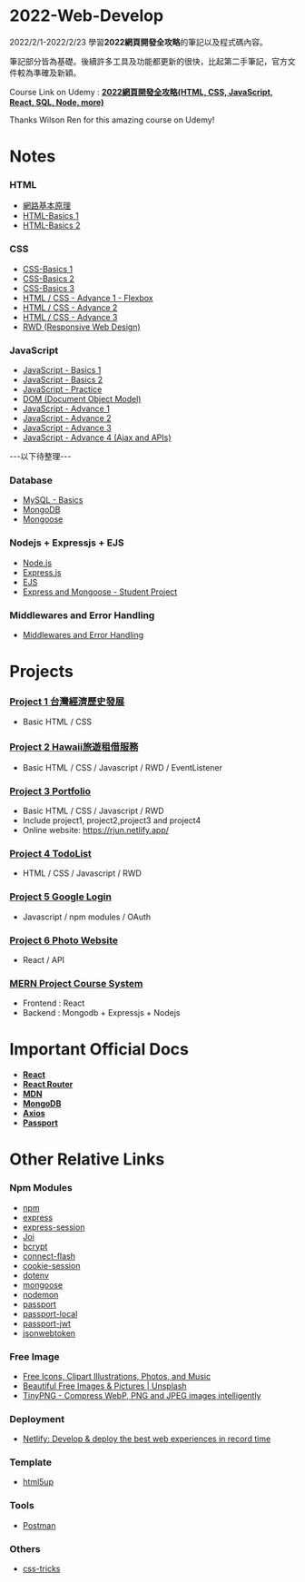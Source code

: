 # 2022-Web-Develop
2022/2/1-2022/2/23 學習**2022網頁開發全攻略**的筆記以及程式碼內容。  

筆記部分皆為基礎。後續許多工具及功能都更新的很快，比起第二手筆記，官方文件較為準確及新穎。

Course Link on Udemy : [**2022網頁開發全攻略(HTML, CSS, JavaScript, React, SQL, Node, more)**](https://www.udemy.com/course/html5-css3-z/)

Thanks Wilson Ren for this amazing course on Udemy!

# Notes
### HTML
* [網路基本原理](https://github.com/xxrjun/2022-Web-Develop/blob/main/notes/html/HTML/%E7%B6%B2%E8%B7%AF%E5%9F%BA%E6%9C%AC%E5%8E%9F%E7%90%86.md)  
* [HTML-Basics 1](https://github.com/xxrjun/2022-Web-Develop/blob/main/notes/html/HTML/HTML-Basics%201.md)  
* [HTML-Basics 2](https://github.com/xxrjun/2022-Web-Develop/blob/main/notes/html/HTML/HTML-Basics%202.md)

### CSS
* [CSS-Basics 1](https://github.com/xxrjun/2022-Web-Develop/blob/main/notes/css/CSS/CSS-Basics%201.md)  
* [CSS-Basics 2](https://github.com/xxrjun/2022-Web-Develop/blob/main/notes/css/CSS/CSS-Basics%202.md)  
* [CSS-Basics 3](https://github.com/xxrjun/2022-Web-Develop/blob/main/notes/css/CSS/CSS-Basics%203.md)  
* [HTML / CSS - Advance 1 - Flexbox](https://github.com/xxrjun/2022-Web-Develop/blob/main/notes/css/CSS/HTML%20CSS%20-%20Advance%201%20-%20Flexbox.md)  
* [HTML / CSS - Advance 2](https://github.com/xxrjun/2022-Web-Develop/blob/main/notes/css/CSS/HTML%20CSS%20-%20Advance%202.md)   
* [HTML / CSS - Advance 3](https://github.com/xxrjun/2022-Web-Develop/blob/main/notes/css/CSS/HTML%20CSS%20-%20Advance%203.md)   
* [RWD (Responsive Web Design)](https://github.com/xxrjun/2022-Web-Develop/blob/main/notes/css/CSS/RWD%20(Responsive%20Web%20Design).md)  

### JavaScript 
* [JavaScript - Basics 1](https://github.com/xxrjun/2022-Web-Develop/blob/main/notes/javascript/JavaScript/JavaScript%20-%20Basics%201.md)      
* [JavaScript - Basics 2](https://github.com/xxrjun/2022-Web-Develop/blob/main/notes/javascript/JavaScript/JavaScript%20-%20Basics%202.md)        
* [JavaScript - Practice](https://github.com/xxrjun/2022-Web-Develop/blob/main/notes/javascript/JavaScript/JavaScript%20-%20Practice.md)        
* [DOM (Document Object Model)](https://github.com/xxrjun/2022-Web-Develop/blob/main/notes/javascript/JavaScript/DOM%20(Document%20Object%20Model).md)    
* [JavaScript - Advance 1](https://github.com/xxrjun/2022-Web-Develop/blob/main/notes/javascript/JavaScript/JavaScript%20-%20Advance%201.md)    
* [JavaScript - Advance 2](https://github.com/xxrjun/2022-Web-Develop/blob/main/notes/javascript/JavaScript/JavaScript%20-%20Advance%202.md)     
* [JavaScript - Advance 3](https://github.com/xxrjun/2022-Web-Develop/blob/main/notes/javascript/JavaScript/JavaScript%20-%20Advance%203.md)    
* [JavaScript - Advance 4 (Ajax and APIs)](https://github.com/xxrjun/2022-Web-Develop/blob/main/notes/javascript/JavaScript/JavaScript%20-%20Advance%204%20(Ajax%20and%20APIs).md) 

---以下待整理---
### Database

* [MySQL - Basics](Database%20f1323/MySQL%20-%20Ba%2065e99.md)
* [MongoDB](Database%20f1323/MongoDB%20f863d.md)
* [Mongoose](Database%20f1323/Mongoose%204da55.md)

### Nodejs + Expressjs + EJS

* [Node.js](https://github.com/xxrjun/2022-Web-Develop/blob/main/notes/nodejs_expressjs_ejs/Nodejs/nodejs.md)
* [Express.js](https://github.com/xxrjun/2022-Web-Develop/blob/main/notes/nodejs_expressjs_ejs/Nodejs/expressjs.md)
* [EJS](https://github.com/xxrjun/2022-Web-Develop/blob/main/notes/nodejs_expressjs_ejs/Nodejs/ejs.md)
* [Express and Mongoose - Student Project](https://github.com/xxrjun/2022-Web-Develop/blob/main/notes/nodejs_expressjs_ejs/Nodejs/express_and_mongoose_student_project.md)

### Middlewares and Error Handling
* [Middlewares and Error Handling](https://github.com/xxrjun/2022-Web-Develop/tree/main/notes/middlewares_and_error_handling)

# Projects
### [**Project 1 台灣經濟歷史發展**](https://github.com/xxrjun/2022-Web-Develop/tree/main/Project1_%E5%8F%B0%E7%81%A3%E7%B6%93%E6%BF%9F%E6%AD%B7%E5%8F%B2%E7%99%BC%E5%B1%95)    
- Basic HTML / CSS

### [**Project 2 Hawaii旅遊租借服務**](https://github.com/xxrjun/2022-Web-Develop/tree/main/Project2_Hawaii%E6%97%85%E9%81%8A%E7%A7%9F%E5%80%9F%E6%9C%8D%E5%8B%99)  
- Basic HTML / CSS / Javascript / RWD / EventListener

### [**Project 3 Portfolio**](https://github.com/xxrjun/2022-Web-Develop/tree/main/Project3_Portfolio)  
- Basic HTML / CSS / Javascript / RWD  
- Include project1, project2,project3 and project4     
- Online website: https://rjun.netlify.app/

### [**Project 4 TodoList**](https://github.com/xxrjun/2022-Web-Develop/tree/main/Project4_TodoList)  
- HTML / CSS / Javascript / RWD

### [**Project 5 Google Login**](https://github.com/xxrjun/2022-Web-Develop/tree/main/Project5_GoogleLogin)  
- Javascript / npm modules / OAuth  

### [**Project 6 Photo Website**](https://github.com/xxrjun/react-photo-website-infinite-scroll)
- React / API

### [**MERN Project Course System**](https://github.com/xxrjun/MERN-Project-Course-System)
- Frontend : React
- Backend : Mongodb + Expressjs + Nodejs

# Important Official Docs

- [**React**](https://reactjs.org/)  
- [**React Router**](https://reactrouter.com/docs/en/v6)  
- [**MDN**](https://developer.mozilla.org/zh-TW/)  
- [**MongoDB**](https://docs.mongodb.com/)   
- [**Axios**](https://axios-http.com/docs/intro)  
- [**Passport**](https://www.passportjs.org/docs/)	 

# Other Relative Links

### Npm Modules
- [npm](https://www.npmjs.com/)	  
- [express](https://www.npmjs.com/package/express)	   		
- [express-session](https://www.npmjs.com/package/express-session)	  	
- [Joi](https://joi.dev/api/?v=17.6.0)	  
- [bcrypt](https://www.npmjs.com/package/bcrypt)	  				
- [connect-flash](https://www.npmjs.com/package/connect-flash)	  				
- [cookie-session](https://www.npmjs.com/package/cookie-session)	  				
- [dotenv](https://www.npmjs.com/package/dotenv)  	  				
- [mongoose](https://www.npmjs.com/package/mongoose)  	  			
- [nodemon](https://www.npmjs.com/package/nodemon)  	  				
- [passport](https://www.npmjs.com/package/passport)  	  			
- [passport-local](https://www.npmjs.com/package/passport-local)  	  			
- [passport-jwt](https://www.npmjs.com/package/passport-jwt)  	  		
- [jsonwebtoken](https://www.npmjs.com/package/jsonwebtoken)  			

### Free Image
- [Free Icons, Clipart Illustrations, Photos, and Music](https://icons8.com/)    
- [Beautiful Free Images & Pictures | Unsplash](https://unsplash.com/)   	 
- [TinyPNG - Compress WebP, PNG and JPEG images intelligently](https://tinypng.com/)	 

### Deployment
- [Netlify: Develop & deploy the best web experiences in record time](https://www.netlify.com/)	  

### Template
- [html5up](https://html5up.net/)

### Tools
- [Postman](https://www.postman.com/)

### Others
- [css-tricks](https://css-tricks.com/)	  
